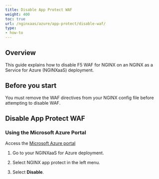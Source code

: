 ```yaml
---
title: Disable App Protect WAF
weight: 400
toc: true
url: /nginxaas/azure/app-protect/disable-waf/
type:
- how-to
---
```


## Overview
This guide explains how to disable F5 WAF for NGINX on an NGINX as a Service for Azure (NGINXaaS) deployment.

## Before you start
You must remove the WAF directives from your NGINX config file before attempting to disable WAF.

## Disable App Protect WAF

### Using the Microsoft Azure Portal

Access the [Microsoft Azure portal](https://portal.azure.com)

1. Go to your NGINXaaS for Azure deployment.

2. Select NGINX app protect in the left menu.

3. Select **Disable**.
